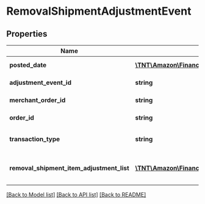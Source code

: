 # RemovalShipmentAdjustmentEvent

## Properties
Name | Type | Description | Notes
------------ | ------------- | ------------- | -------------
**posted_date** | [**\TNT\Amazon\Finances\V0\Model\\DateTime**](\DateTime.md) | The date when the financial event was posted. | [optional] 
**adjustment_event_id** | **string** | The unique identifier for the adjustment event. | [optional] 
**merchant_order_id** | **string** | The merchant removal orderId. | [optional] 
**order_id** | **string** | The orderId for shipping inventory. | [optional] 
**transaction_type** | **string** | The type of removal order.  Possible values:  * WHOLESALE_LIQUIDATION. | [optional] 
**removal_shipment_item_adjustment_list** | [**\TNT\Amazon\Finances\V0\Model\RemovalShipmentItemAdjustment[]**](RemovalShipmentItemAdjustment.md) | A comma-delimited list of Removal shipmentItemAdjustment details for FBA inventory. | [optional] 

[[Back to Model list]](../README.md#documentation-for-models) [[Back to API list]](../README.md#documentation-for-api-endpoints) [[Back to README]](../README.md)


